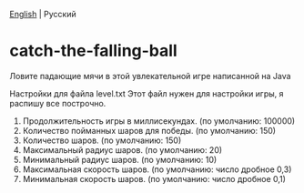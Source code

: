 [English](README.md) | Русский
# catch-the-falling-ball
Ловите падающие мячи в этой увлекательной игре написанной на Java

Настройки для файла level.txt
Этот файл нужен для настройки игры, я распишу все построчно.
1. Продолжительность игры в миллисекундах. (по умолчанию: 100000)
2. Количество пойманных шаров для победы. (по умолчанию: 150)
3. Количество шаров. (по умолчанию: 150)
4. Максимальный радиус шаров. (по умолчанию: 20)
5. Минимальный радиус шаров. (по умолчанию: 10)
6. Максимальная скорость шаров. (по умолчанию: число дробное 0,3)
7. Минимальная скорость шаров. (по умолчанию: число дробное 0,1)
